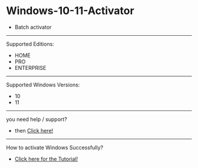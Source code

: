 # Windows-10-11-Activator

- Batch activator
-----------------------------
Supported Editions:
- HOME
- PRO
- ENTERPRISE
-----------------------------
Supported Windows Versions:
- 10
- 11
----------------------------

you need help / support?
- then [Click here!](https://dc.cerya.de)
---------------------------
How to activate Windows Successfully?
- [Click here for the Tutorial!](https://youtu.be/zX5JywceVj8)
